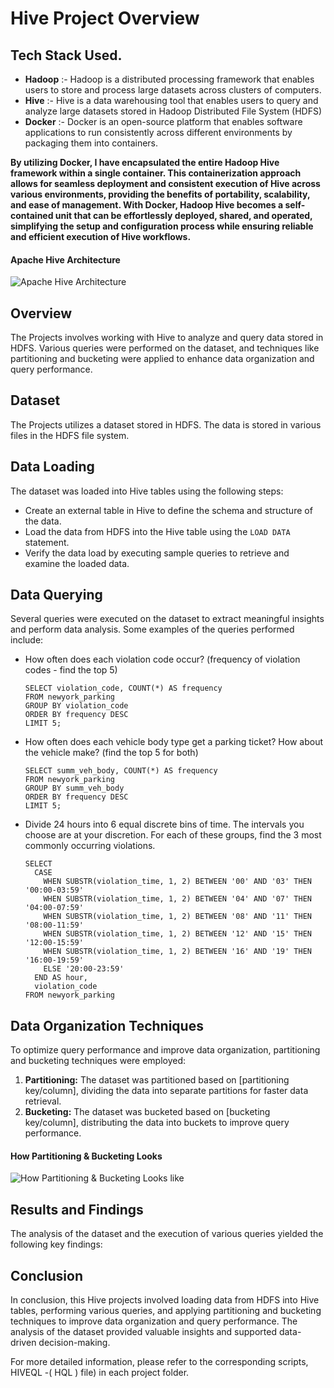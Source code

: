 # Hive Project Overview

## Tech Stack Used.
* **Hadoop** :- Hadoop is a distributed processing framework that enables users to store and process large datasets across clusters of computers.
* **Hive** :- Hive is a data warehousing tool that enables users to query and analyze large datasets stored in Hadoop Distributed File System (HDFS)
* **Docker** :- Docker is an open-source platform that enables software applications to run consistently across different environments by packaging them into containers.

**By utilizing Docker, I have encapsulated the entire Hadoop Hive framework within a single container. This containerization approach allows for seamless deployment and consistent execution of Hive across various environments, providing the benefits of portability, scalability, and ease of management. With Docker, Hadoop Hive becomes a self-contained unit that can be effortlessly deployed, shared, and operated, simplifying the setup and configuration process while ensuring reliable and efficient execution of Hive workflows.**

#### Apache Hive Architecture

![Apache Hive Architecture](https://cdn.analyticsvidhya.com/wp-content/uploads/2020/10/Screenshot-from-2020-10-25-20-47-32.png)


## Overview
The Projects involves working with Hive to analyze and query data stored in HDFS. Various queries were performed on the dataset, and techniques like partitioning and bucketing were applied to enhance data organization and query performance.

## Dataset
The Projects utilizes a dataset stored in HDFS. The data is stored in various files in the HDFS file system.

## Data Loading
The dataset was loaded into Hive tables using the following steps:

- Create an external table in Hive to define the schema and structure of the data.
- Load the data from HDFS into the Hive table using the `LOAD DATA` statement.
- Verify the data load by executing sample queries to retrieve and examine the loaded data.

## Data Querying
Several queries were executed on the dataset to extract meaningful insights and perform data analysis. Some examples of the queries performed include:

- How often does each violation code occur? (frequency of violation codes - find the top 5)
  ```
  SELECT violation_code, COUNT(*) AS frequency
  FROM newyork_parking
  GROUP BY violation_code
  ORDER BY frequency DESC
  LIMIT 5;
  ```
  
- How often does each vehicle body type get a parking ticket? How about the vehicle make? (find the top 5 for both)
  ```
  SELECT summ_veh_body, COUNT(*) AS frequency
  FROM newyork_parking
  GROUP BY summ_veh_body
  ORDER BY frequency DESC
  LIMIT 5;
  ```
  
- Divide 24 hours into 6 equal discrete bins of time. The intervals you choose are at your discretion. For each of these groups, find the 3 most commonly occurring violations.
  ```
  SELECT
    CASE
      WHEN SUBSTR(violation_time, 1, 2) BETWEEN '00' AND '03' THEN '00:00-03:59'
      WHEN SUBSTR(violation_time, 1, 2) BETWEEN '04' AND '07' THEN '04:00-07:59'
      WHEN SUBSTR(violation_time, 1, 2) BETWEEN '08' AND '11' THEN '08:00-11:59'
      WHEN SUBSTR(violation_time, 1, 2) BETWEEN '12' AND '15' THEN '12:00-15:59'
      WHEN SUBSTR(violation_time, 1, 2) BETWEEN '16' AND '19' THEN '16:00-19:59'
      ELSE '20:00-23:59'
    END AS hour,
    violation_code
  FROM newyork_parking
  ```

## Data Organization Techniques
To optimize query performance and improve data organization, partitioning and bucketing techniques were employed:

1. **Partitioning:** The dataset was partitioned based on [partitioning key/column], dividing the data into separate partitions for faster data retrieval.
2. **Bucketing:** The dataset was bucketed based on [bucketing key/column], distributing the data into buckets to improve query performance.

#### How Partitioning & Bucketing Looks
![How Partitioning & Bucketing Looks like](https://cdn.analyticsvidhya.com/wp-content/uploads/2020/11/Screenshot-from-2020-11-11-14-41-05.png)

## Results and Findings
The analysis of the dataset and the execution of various queries yielded the following key findings:

## Conclusion
In conclusion, this Hive projects involved loading data from HDFS into Hive tables, performing various queries, and applying partitioning and bucketing techniques to improve data organization and query performance. The analysis of the dataset provided valuable insights and supported data-driven decision-making.

For more detailed information, please refer to the corresponding scripts, HIVEQL -( HQL ) file) in each project folder.
